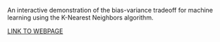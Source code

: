 An interactive demonstration of the bias-variance tradeoff for machine learning using the K-Nearest Neighbors algorithm.

[LINK TO WEBPAGE](https://github.com/kylebradbury/bias-variance)